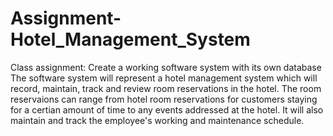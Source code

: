 # Assignment-Hotel_Management_System
Class assignment: Create a working software system with its own database
The software system will represent a hotel management system which will record, maintain, track and review room reservations in the hotel. The room reservaions can range from  hotel room reservations for customers staying for a certian amount of time to any events addressed at the hotel. It will also maintain and track the employee's working and maintenance schedule.
